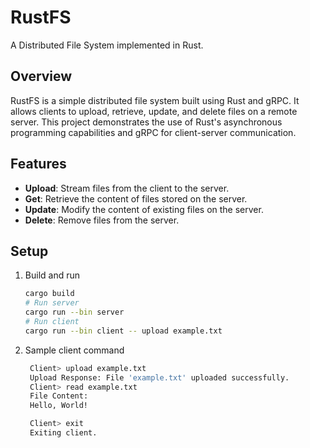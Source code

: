# RustFS

A Distributed File System implemented in Rust.

## Overview

RustFS is a simple distributed file system built using Rust and gRPC. It allows clients to upload, retrieve, update, and delete files on a remote server. This project demonstrates the use of Rust's asynchronous programming capabilities and gRPC for client-server communication.

## Features

- **Upload**: Stream files from the client to the server.
- **Get**: Retrieve the content of files stored on the server.
- **Update**: Modify the content of existing files on the server.
- **Delete**: Remove files from the server.

## Setup

1. Build and run

   ```bash
   cargo build
   # Run server
   cargo run --bin server
   # Run client
   cargo run --bin client -- upload example.txt

2. Sample client command

   ```bash
    Client> upload example.txt
    Upload Response: File 'example.txt' uploaded successfully.
    Client> read example.txt
    File Content:
    Hello, World!

    Client> exit
    Exiting client.
